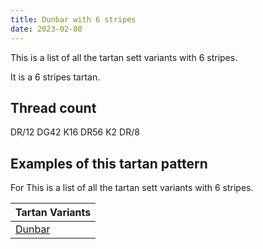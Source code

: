 ```yaml
---
title: Dunbar with 6 stripes
date: 2023-02-08
---
```

This is a list of all the tartan sett variants with 6 stripes.

It is a 6 stripes tartan.


## Thread count
DR/12 DG42 K16 DR56 K2 DR/8

## Examples of this tartan pattern
For This is a list of all the tartan sett variants with 6 stripes.

| Tartan Variants |
|---------------|
| [Dunbar](/variants/dr/12/dg42/k16/dr56/k2/dr/8-dg11450d-draa0000-k000000/)||
